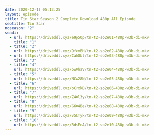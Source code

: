```yaml
---
date: 2020-12-19 05:13:25
layout: episode
title: Tin Star Season 2 Complete Download 480p All Episode
seotitle: Tin Star
noseason: "2"
seadi:
  - url: https://driveddl.xyz/e9p5Op/tn-t2-so2e01-480p-w3b-di-mkv
    title: "1"
  - title: "2"
    url: https://driveddl.xyz/9femBH/tn-t2-so2e02-480p-w3b-di-mkv
  - url: https://driveddl.xyz/CabObl/tn-t2-so2e03-480p-w3b-di-mkv
    title: "3"
  - title: "4"
    url: https://driveddl.xyz/ow0haV/tn-t2-so2e04-480p-w3b-di-mkv
  - title: "5"
    url: https://driveddl.xyz/NCA28N/tn-t2-so2e05-480p-w3b-di-mkv
  - title: "6"
    url: https://driveddl.xyz/oCrxkD/tn-t2-so2e06-480p-w3b-di-mkv
  - title: "7"
    url: https://driveddl.xyz/Z40l3y/tn-t2-so2e07-480p-w3b-di-mkv
  - title: "8"
    url: https://driveddl.xyz/G604Be/tn-t2-so2e08-480p-w3b-di-mkv
  - title: "9"
    url: https://driveddl.xyz/v5LTyk/tn-t2-so2e09-480p-w3b-di-mkv
  - title: "10"
    url: https://driveddl.xyz/RdsEeA/tn-t2-so2e10-480p-w3b-di-mkv
---
```

